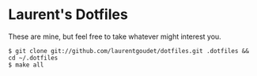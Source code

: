 Laurent's Dotfiles
================

These are mine, but feel free to take whatever might interest you. 

    $ git clone git://github.com/laurentgoudet/dotfiles.git .dotfiles && cd ~/.dotfiles
    $ make all
